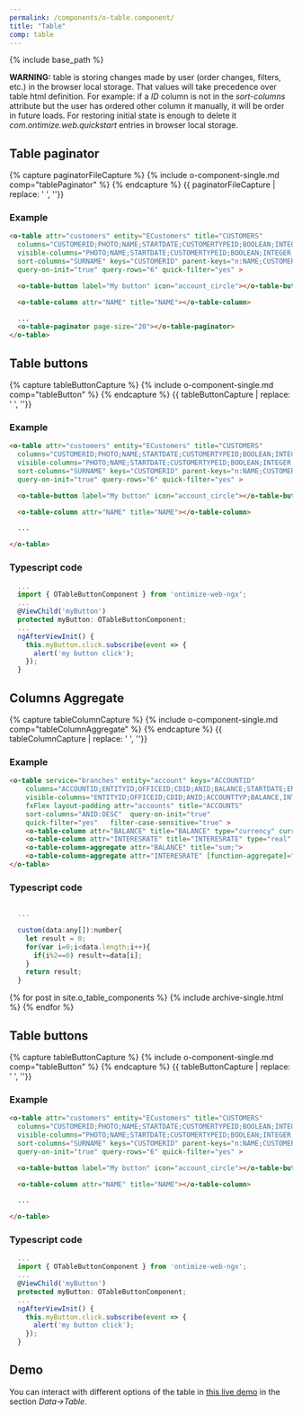 ```yaml
---
permalink: /components/o-table.component/
title: "Table"
comp: table
---
```


{% include base_path %}


<div class="notice--warning" markdown="1">

**WARNING:** table is storing changes made by user (order changes, filters, etc.) in the browser local storage. That values will take precedence over table html definition.
For example: if a *ID* column is not in the *sort-columns* attribute but the user has ordered
other column it manually, it will be order in future loads. For restoring initial state is enough to
delete it *com.ontimize.web.quickstart* entries in browser local storage.

</div>

## Table paginator

{% capture paginatorFileCapture %}
  {% include o-component-single.md comp="tablePaginator"  %}
{% endcapture %}
{{ paginatorFileCapture | replace: '    ', ''}}


<h3 class="grey-color">Example</h3>

```html
<o-table attr="customers" entity="ECustomers" title="CUSTOMERS"
  columns="CUSTOMERID;PHOTO;NAME;STARTDATE;CUSTOMERTYPEID;BOOLEAN;INTEGER;REAL;CURRENCY"
  visible-columns="PHOTO;NAME;STARTDATE;CUSTOMERTYPEID;BOOLEAN;INTEGER;REAL;CURRENCY"
  sort-columns="SURNAME" keys="CUSTOMERID" parent-keys="n:NAME;CUSTOMERTYPEID"
  query-on-init="true" query-rows="6" quick-filter="yes" >

  <o-table-button label="My button" icon="account_circle"></o-table-button>

  <o-table-column attr="NAME" title="NAME"></o-table-column>

  ...
  <o-table-paginator page-size="20"></o-table-paginator>
</o-table>
```


## Table buttons

{% capture tableButtonCapture %}
{% include o-component-single.md comp="tableButton" %}
{% endcapture %}
{{ tableButtonCapture | replace: '    ', ''}}

<h3 class="grey-color">Example</h3>

```html
<o-table attr="customers" entity="ECustomers" title="CUSTOMERS"
  columns="CUSTOMERID;PHOTO;NAME;STARTDATE;CUSTOMERTYPEID;BOOLEAN;INTEGER;REAL;CURRENCY"
  visible-columns="PHOTO;NAME;STARTDATE;CUSTOMERTYPEID;BOOLEAN;INTEGER;REAL;CURRENCY"
  sort-columns="SURNAME" keys="CUSTOMERID" parent-keys="n:NAME;CUSTOMERTYPEID"
  query-on-init="true" query-rows="6" quick-filter="yes" >

  <o-table-button label="My button" icon="account_circle"></o-table-button>

  <o-table-column attr="NAME" title="NAME"></o-table-column>

  ...

</o-table>
```

<h3 class="grey-color">Typescript code</h3>

```javascript
  ...
  import { OTableButtonComponent } from 'ontimize-web-ngx';
  ...
  @ViewChild('myButton')
  protected myButton: OTableButtonComponent;
  ...
  ngAfterViewInit() {
    this.myButton.click.subscribe(event => {
      alert('my button click');
    });
  }
```


## Columns Aggregate


{% capture tableColumnCapture %}
{% include o-component-single.md comp="tableColumnAggregate" %}
{% endcapture %}
{{ tableColumnCapture | replace: '    ', ''}}


<h3 class="grey-color">Example</h3>


```html
<o-table service="branches" entity="account" keys="ACCOUNTID" 
    columns="ACCOUNTID;ENTITYID;OFFICEID;CDID;ANID;BALANCE;STARTDATE;ENDDATE;INTERESRATE;ACCOUNTTYP"
    visible-columns="ENTITYID;OFFICEID;CDID;ANID;ACCOUNTTYP;BALANCE,INTERESRATE"
    fxFlex layout-padding attr="accounts" title="ACCOUNTS"
    sort-columns="ANID:DESC"  query-on-init="true"
    quick-filter="yes"   filter-case-sensitive="true" >
    <o-table-column attr="BALANCE" title="BALANCE" type="currency" currency-symbol="€" thousand-separator=","></o-table-column>
    <o-table-column attr="INTERESRATE" title="INTERESRATE" type="real" ></o-table-column>
    <o-table-column-aggregate attr="BALANCE" title="sum;">
    <o-table-column-aggregate attr="INTERESRATE" [function-aggregate]="custonm"></o-table-column-aggregate>
</o-table>
```


<h3 class="grey-color">Typescript code</h3>

```javascript

  ...

  custom(data:any[]):number{
    let result = 0;
    for(var i=0;i<data.length;i++){
      if(i%2==0) result+=data[i];
    }
    return result;
  }
```

{% for post in site.o_table_components %}
  {% include archive-single.html %}
{% endfor %}


## Table buttons

{% capture tableButtonCapture %}
{% include o-component-single.md comp="tableButton" %}
{% endcapture %}
{{ tableButtonCapture | replace: '    ', ''}}

<h3 class="grey-color">Example</h3>

```html
<o-table attr="customers" entity="ECustomers" title="CUSTOMERS"
  columns="CUSTOMERID;PHOTO;NAME;STARTDATE;CUSTOMERTYPEID;BOOLEAN;INTEGER;REAL;CURRENCY"
  visible-columns="PHOTO;NAME;STARTDATE;CUSTOMERTYPEID;BOOLEAN;INTEGER;REAL;CURRENCY"
  sort-columns="SURNAME" keys="CUSTOMERID" parent-keys="n:NAME;CUSTOMERTYPEID"
  query-on-init="true" query-rows="6" quick-filter="yes" >

  <o-table-button label="My button" icon="account_circle"></o-table-button>

  <o-table-column attr="NAME" title="NAME"></o-table-column>

  ...

</o-table>
```

<h3 class="grey-color">Typescript code</h3>

```javascript
  ...
  import { OTableButtonComponent } from 'ontimize-web-ngx';
  ...
  @ViewChild('myButton')
  protected myButton: OTableButtonComponent;
  ...
  ngAfterViewInit() {
    this.myButton.click.subscribe(event => {
      alert('my button click');
    });
  }
```

## Demo

You can interact with different options of the table in <a href="https://ontimizeweb.github.io/ontimize-web-ngx-playground/">this live demo</a> in the section *Data->Table*.